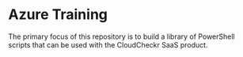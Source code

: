 # Azure Training
The primary focus of this repository is to build a library of PowerShell scripts that can be used with the CloudCheckr SaaS product.
